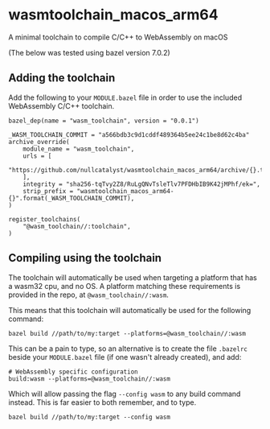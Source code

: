 # wasmtoolchain_macos_arm64

A minimal toolchain to compile C/C++ to WebAssembly on macOS

(The below was tested using bazel version 7.0.2)

## Adding the toolchain

Add the following to your `MODULE.bazel` file in order to use the included WebAssembly C/C++
toolchain.

```
bazel_dep(name = "wasm_toolchain", version = "0.0.1")

_WASM_TOOLCHAIN_COMMIT = "a566bdb3c9d1cddf489364b5ee24c1be8d62c4ba"
archive_override(
    module_name = "wasm_toolchain",
    urls = [
        "https://github.com/nullcatalyst/wasmtoolchain_macos_arm64/archive/{}.tar.gz".format(_WASM_TOOLCHAIN_COMMIT)
    ],
    integrity = "sha256-tqTvy2Z8/RuLgQNvTsleTlv7PFDHbIB9K42jMPhf/ek=",
    strip_prefix = "wasmtoolchain_macos_arm64-{}".format(_WASM_TOOLCHAIN_COMMIT),
)

register_toolchains(
    "@wasm_toolchain//:toolchain",
)
```

## Compiling using the toolchain

The toolchain will automatically be used when targeting a platform that has a wasm32 cpu, and no OS.
A platform matching these requirements is provided in the repo, at `@wasm_toolchain//:wasm`.

This means that this toolchain will automatically be used for the following command:

```
bazel build //path/to/my:target --platforms=@wasm_toolchain//:wasm
```

This can be a pain to type, so an alternative is to create the file `.bazelrc` beside your
`MODULE.bazel` file (if one wasn't already created), and add:

```
# WebAssembly specific configuration
build:wasm --platforms=@wasm_toolchain//:wasm
```

Which will allow passing the flag `--config wasm` to any build command instead. This is far easier
to both remember, and to type.

```
bazel build //path/to/my:target --config wasm
```
